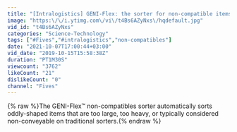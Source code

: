 ```yaml
---
title: "[Intralogistics] GENI-Flex: the sorter for non-compatible items"
image: "https:\/\/i.ytimg.com\/vi\/t4Bs6AZyNxs\/hqdefault.jpg"
vid_id: "t4Bs6AZyNxs"
categories: "Science-Technology"
tags: ["#Fives","#intralogistics","non-compatibles"]
date: "2021-10-07T17:00:44+03:00"
vid_date: "2019-10-15T15:58:38Z"
duration: "PT1M30S"
viewcount: "3762"
likeCount: "21"
dislikeCount: "0"
channel: "Fives"
---
```

{% raw %}The GENI-Flex™ non-compatibles sorter automatically sorts oddly-shaped items that are too large, too heavy, or typically considered non-conveyable on traditional sorters.{% endraw %}
